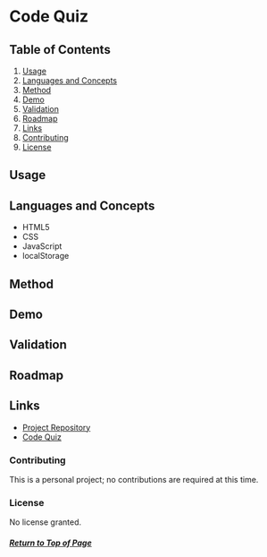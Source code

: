 # Code Quiz



## Table of Contents

1. [Usage](#Usage)
1. [Languages and Concepts](#Languages-and-Concepts)
1. [Method](#Method)
1. [Demo](#Demo)
1. [Validation](#Validation)
1. [Roadmap](#Roadmap)
1. [Links](#Links)
1. [Contributing](#Contributing)
1. [License](#License)

## Usage



## Languages and Concepts

- HTML5
- CSS
- JavaScript
- localStorage

## Method



## Demo



## Validation



## Roadmap



## Links

- [Project Repository](https://github.com/ncmarsh/4_code_quiz) 
- [Code Quiz](https://ncmarsh.github.io/4_code_quiz/)

### Contributing

This is a personal project; no contributions are required at this time.

### License

No license granted.

##### [Return to Top of Page](#Code-Quiz)